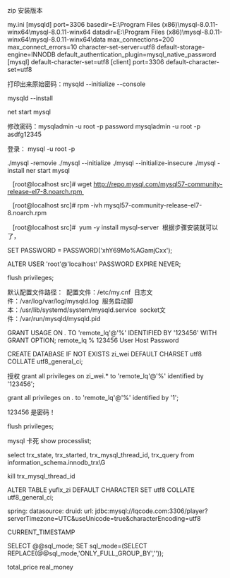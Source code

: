 zip 安装版本

my.ini
	[mysqld]
	port=3306
	basedir=E:\\Program Files (x86)\\mysql-8.0.11-winx64\\mysql-8.0.11-winx64
	datadir=E:\\Program Files (x86)\\mysql-8.0.11-winx64\\mysql-8.0.11-winx64\\data
	max_connections=200
	max_connect_errors=10
	character-set-server=utf8
	default-storage-engine=INNODB
	default_authentication_plugin=mysql_native_password
	[mysql]
	default-character-set=utf8
	[client]
	port=3306
	default-character-set=utf8


打印出来原始密码：mysqld --initialize --console

mysqld --install

net start mysql

修改密码：mysqladmin -u root -p password
mysqladmin -u root -p asdfg12345

登录： mysql -u root -p

./mysql -removie
./mysql --initialize
./mysql --initialize-insecure
./mysql -install
ner start mysql


   [root@localhost src]# wget http://repo.mysql.com/mysql57-community-release-el7-8.noarch.rpm 

   [root@localhost src]# rpm -ivh mysql57-community-release-el7-8.noarch.rpm 

   [root@localhost src]#  yum -y install mysql-server 
根据步骤安装就可以了，


SET PASSWORD = PASSWORD('xhY69Mo%AGamjCxx');

ALTER USER 'root'@'localhost' PASSWORD EXPIRE NEVER;

flush privileges;


默认配置文件路径： 
配置文件：/etc/my.cnf 
日志文件：/var/log/var/log/mysqld.log 
服务启动脚本：/usr/lib/systemd/system/mysqld.service 
socket文件：/var/run/mysqld/mysqld.pid


GRANT USAGE ON *.* TO 'remote_lq'@'%' IDENTIFIED BY '123456' WITH GRANT OPTION;
remote_lq   %   123456
User       Host  Password

CREATE DATABASE IF NOT EXISTS zi_wei DEFAULT CHARSET utf8 COLLATE utf8_general_ci;



授权
grant all privileges on zi_wei.* to 'remote_lq'@'%' identified by '123456';

grant all privileges on *.* to 'remote_lq'@'%' identified by '1';

123456 是密码！

flush privileges;

mysql 卡死
show processlist;

select trx_state, trx_started, trx_mysql_thread_id, trx_query from information_schema.innodb_trx\G

kill trx_mysql_thread_id


ALTER TABLE yuflx_zi DEFAULT CHARACTER SET utf8 COLLATE utf8_general_ci;


spring:
  datasource:
    druid:
      url: jdbc:mysql://lqcode.com:3306/player?serverTimezone=UTC&useUnicode=true&characterEncoding=utf8


CURRENT_TIMESTAMP



SELECT @@sql_mode;
SET sql_mode=(SELECT REPLACE(@@sql_mode,'ONLY_FULL_GROUP_BY',''));


total_price
real_money